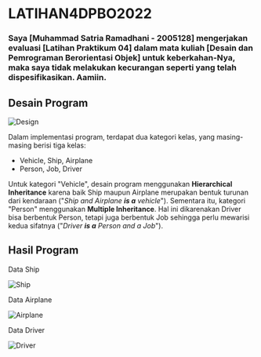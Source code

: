 # LATIHAN4DPBO2022

### Saya [Muhammad Satria Ramadhani - 2005128] mengerjakan evaluasi [Latihan Praktikum 04] dalam mata kuliah [Desain dan Pemrograman Berorientasi Objek] untuk keberkahan-Nya, maka saya tidak melakukan kecurangan seperti yang telah dispesifikasikan. Aamiin.

## Desain Program

![Design](https://user-images.githubusercontent.com/72297396/157062140-91c88d93-1291-4419-81c1-5cf6a42bea4f.png)

Dalam implementasi program, terdapat dua kategori kelas, yang masing-masing berisi tiga kelas:
- Vehicle, Ship, Airplane
- Person, Job, Driver

Untuk kategori "Vehicle", desain program menggunakan **Hierarchical Inheritance** karena baik Ship maupun Airplane merupakan bentuk turunan dari kendaraan ("*Ship and Airplane **is a** vehicle*"). Sementara itu, kategori "Person" menggunakan **Multiple Inheritance**. Hal ini dikarenakan Driver bisa berbentuk Person, tetapi juga berbentuk Job sehingga perlu mewarisi kedua sifatnya ("*Driver **is a** Person and a Job*").

## Hasil Program

Data Ship

![Ship](https://user-images.githubusercontent.com/72297396/157063225-52af7ca9-35b5-49fa-8243-bb77fa99fa43.png)

Data Airplane

![Airplane](https://user-images.githubusercontent.com/72297396/157063245-1e88d85e-ed3b-4296-9330-9fd5c566a1df.png)

Data Driver

![Driver](https://user-images.githubusercontent.com/72297396/157063276-e850b632-b55f-4a3a-adb2-e62a6b8e7820.png)
